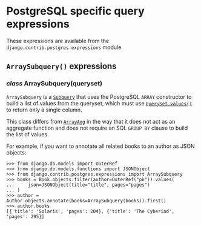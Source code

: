 # PostgreSQL specific query expressions

These expressions are available from the
`django.contrib.postgres.expressions` module.

## `ArraySubquery()` expressions

### *class* ArraySubquery(queryset)

`ArraySubquery` is a [`Subquery`](../../models/expressions.md#django.db.models.Subquery) that uses the
PostgreSQL `ARRAY` constructor to build a list of values from the queryset,
which must use [`QuerySet.values()`](../../models/querysets.md#django.db.models.query.QuerySet.values) to return only a single column.

This class differs from [`ArrayAgg`](aggregates.md#django.contrib.postgres.aggregates.ArrayAgg)
in the way that it does not act as an aggregate function and does not require
an SQL `GROUP BY` clause to build the list of values.

For example, if you want to annotate all related books to an author as JSON
objects:

```pycon
>>> from django.db.models import OuterRef
>>> from django.db.models.functions import JSONObject
>>> from django.contrib.postgres.expressions import ArraySubquery
>>> books = Book.objects.filter(author=OuterRef("pk")).values(
...     json=JSONObject(title="title", pages="pages")
... )
>>> author = Author.objects.annotate(books=ArraySubquery(books)).first()
>>> author.books
[{'title': 'Solaris', 'pages': 204}, {'title': 'The Cyberiad', 'pages': 295}]
```
